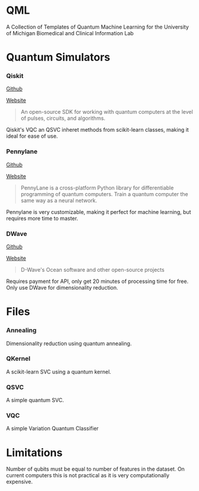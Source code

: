 # QML
A Collection of Templates of Quantum Machine Learning for the University of Michigan Biomedical and Clinical Information Lab

# Quantum Simulators

### Qiskit
[Github](https://github.com/Qiskit)
>
[Website](https://qiskit.org/)
> An open-source SDK for working with quantum computers at the level of pulses, circuits, and algorithms.
> 

Qiskit's VQC an QSVC inheret methods from scikit-learn classes, making it ideal for ease of use.

### Pennylane
[Github](https://github.com/PennyLaneAI)
>
[Website](https://pennylane.ai/)
> PennyLane is a cross-platform Python library for differentiable programming of quantum computers. Train a quantum computer the same way as a neural network.
> 

Pennylane is very customizable, making it perfect for machine learning, but requires more time to master.

### DWave
[Github](https://github.com/dwavesystems)
>
[Website](https://www.dwavesys.com/)
> D-Wave's Ocean software and other open-source projects
> 

Requires payment for API, only get 20 minutes of processing time for free.
Only use DWave for dimensionality reduction.

# Files
### Annealing
Dimensionality reduction using quantum annealing.

### QKernel
A scikit-learn SVC using a quantum kernel.

### QSVC
A simple quantum SVC.

### VQC
A simple Variation Quantum Classifier



# Limitations
Number of qubits must be equal to number of features in the dataset. On current computers this is not practical as it is very computationally expensive.
